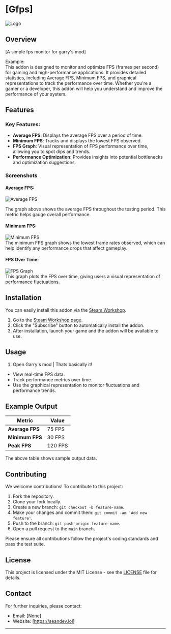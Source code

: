 <h1>[Gfps]</h1>

![Logo](https://github.com/user-attachments/assets/4ce70a1a-c106-4d9b-9cfc-40b5255496bc)


## Overview

[A simple fps monitor for garry's mod]

Example:  
This addon is designed to monitor and optimize FPS (frames per second) for gaming and high-performance applications. It provides detailed statistics, including Average FPS, Minimum FPS, and graphical representations to track the performance over time. Whether you're a gamer or a developer, this addon will help you understand and improve the performance of your system.

## Features

### Key Features:
- **Average FPS**: Displays the average FPS over a period of time.
- **Minimum FPS**: Tracks and displays the lowest FPS observed.
- **FPS Graph**: Visual representation of FPS performance over time, allowing you to spot dips and trends.
- **Performance Optimization**: Provides insights into potential bottlenecks and optimization suggestions.

### Screenshots

#### Average FPS:
![Average FPS](https://github.com/user-attachments/assets/5501e7e8-aa05-4fdc-b4c9-e7df79f194e6)


The graph above shows the average FPS throughout the testing period. This metric helps gauge overall performance.

#### Minimum FPS:
![Minimum FPS](https://github.com/user-attachments/assets/5501e7e8-aa05-4fdc-b4c9-e7df79f194e6)  
The minimum FPS graph shows the lowest frame rates observed, which can help identify any performance drops that affect gameplay.

#### FPS Over Time:
![FPS Graph](https://github.com/user-attachments/assets/5501e7e8-aa05-4fdc-b4c9-e7df79f194e6)  
This graph plots the FPS over time, giving users a visual representation of performance fluctuations.

## Installation

You can easily install this addon via the [Steam Workshop](https://steamcommunity.com/).

1. Go to the [Steam Workshop page](https://steamcommunity.com/).
2. Click the "Subscribe" button to automatically install the addon.
3. After installation, launch your game and the addon will be available to use.

## Usage
1. Open Garry's mod | Thats basically it!

- View real-time FPS data.
- Track performance metrics over time.
- Use the graphical representation to monitor fluctuations and performance trends.

## Example Output

| Metric          | Value        |
|-----------------|--------------|
| **Average FPS** | 75 FPS       |
| **Minimum FPS** | 30 FPS       |
| **Peak FPS**    | 120 FPS      |

The above table shows sample output data.

## Contributing

We welcome contributions! To contribute to this project:

1. Fork the repository.
2. Clone your fork locally.
3. Create a new branch: `git checkout -b feature-name`.
4. Make your changes and commit them: `git commit -am 'Add new feature'`.
5. Push to the branch: `git push origin feature-name`.
6. Open a pull request to the `main` branch.

Please ensure all contributions follow the project's coding standards and pass the test suite.

## License

This project is licensed under the MIT License - see the [LICENSE](LICENSE) file for details.

## Contact

For further inquiries, please contact:

- Email: [None]
- Website: [https://seandev.lol]

---
